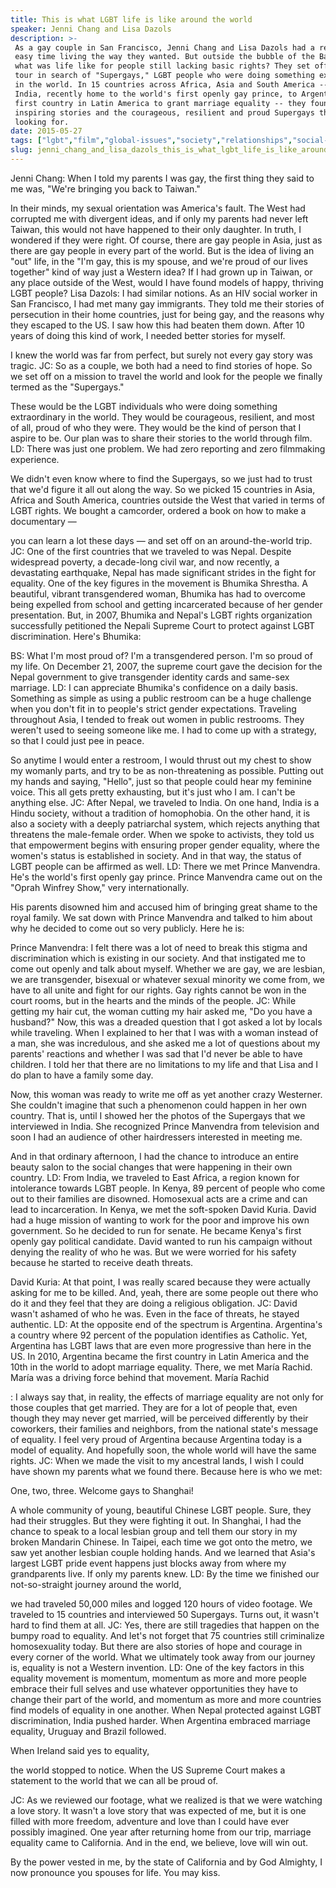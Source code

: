```yaml
---
title: This is what LGBT life is like around the world
speaker: Jenni Chang and Lisa Dazols
description: >-
 As a gay couple in San Francisco, Jenni Chang and Lisa Dazols had a relatively
 easy time living the way they wanted. But outside the bubble of the Bay Area,
 what was life like for people still lacking basic rights? They set off on a world
 tour in search of "Supergays," LGBT people who were doing something extraordinary
 in the world. In 15 countries across Africa, Asia and South America -- from
 India, recently home to the world's first openly gay prince, to Argentina, the
 first country in Latin America to grant marriage equality -- they found the
 inspiring stories and the courageous, resilient and proud Supergays they had been
 looking for.
date: 2015-05-27
tags: ["lgbt","film","global-issues","society","relationships","social-change","travel","love","gender-equality","transgender"]
slug: jenni_chang_and_lisa_dazols_this_is_what_lgbt_life_is_like_around_the_world
---
```


Jenni Chang: When I told my parents I was gay, the first thing they said to me was, "We're
bringing you back to Taiwan."

In their minds, my sexual orientation was America's fault. The West had corrupted me with
divergent ideas, and if only my parents had never left Taiwan, this would not have
happened to their only daughter. In truth, I wondered if they were right. Of course, there
are gay people in Asia, just as there are gay people in every part of the world. But is
the idea of living an "out" life, in the "I'm gay, this is my spouse, and we're proud of
our lives together" kind of way just a Western idea? If I had grown up in Taiwan, or any
place outside of the West, would I have found models of happy, thriving LGBT people? Lisa
Dazols: I had similar notions. As an HIV social worker in San Francisco, I had met many
gay immigrants. They told me their stories of persecution in their home countries, just
for being gay, and the reasons why they escaped to the US. I saw how this had beaten them
down. After 10 years of doing this kind of work, I needed better stories for
myself.

I knew the world was far from perfect, but surely not every gay story was tragic. JC: So as
a couple, we both had a need to find stories of hope. So we set off on a mission to travel
the world and look for the people we finally termed as the "Supergays."

These would be the LGBT individuals who were doing something extraordinary in the world.
They would be courageous, resilient, and most of all, proud of who they were. They would
be the kind of person that I aspire to be. Our plan was to share their stories to the
world through film. LD: There was just one problem. We had zero reporting and zero
filmmaking experience.

We didn't even know where to find the Supergays, so we just had to trust that we'd figure
it all out along the way. So we picked 15 countries in Asia, Africa and South America,
countries outside the West that varied in terms of LGBT rights. We bought a camcorder,
ordered a book on how to make a documentary —

you can learn a lot these days — and set off on an around-the-world trip. JC: One of the
first countries that we traveled to was Nepal. Despite widespread poverty, a decade-long
civil war, and now recently, a devastating earthquake, Nepal has made significant strides
in the fight for equality. One of the key figures in the movement is Bhumika Shrestha. A
beautiful, vibrant transgendered woman, Bhumika has had to overcome being expelled from
school and getting incarcerated because of her gender presentation. But, in 2007, Bhumika
and Nepal's LGBT rights organization successfully petitioned the Nepali Supreme Court to
protect against LGBT discrimination. Here's Bhumika:

BS: What I'm most proud of? I'm a transgendered person. I'm so proud of my life. On
December 21, 2007, the supreme court gave the decision for the Nepal government to give
transgender identity cards and same-sex marriage. LD: I can appreciate Bhumika's confidence
on a daily basis. Something as simple as using a public restroom can be a huge challenge
when you don't fit in to people's strict gender expectations. Traveling throughout Asia, I
tended to freak out women in public restrooms. They weren't used to seeing someone like
me. I had to come up with a strategy, so that I could just pee in peace.

So anytime I would enter a restroom, I would thrust out my chest to show my womanly parts,
and try to be as non-threatening as possible. Putting out my hands and saying, "Hello",
just so that people could hear my feminine voice. This all gets pretty exhausting, but
it's just who I am. I can't be anything else. JC: After Nepal, we traveled to India. On one
hand, India is a Hindu society, without a tradition of homophobia. On the other hand, it
is also a society with a deeply patriarchal system, which rejects anything that threatens
the male-female order. When we spoke to activists, they told us that empowerment begins
with ensuring proper gender equality, where the women's status is established in society.
And in that way, the status of LGBT people can be affirmed as well. LD: There we met Prince
Manvendra. He's the world's first openly gay prince. Prince Manvendra came out on the
"Oprah Winfrey Show," very internationally.

His parents disowned him and accused him of bringing great shame to the royal family. We
sat down with Prince Manvendra and talked to him about why he decided to come out so very
publicly. Here he is:

Prince Manvendra: I felt there was a lot of need to break this stigma and discrimination
which is existing in our society. And that instigated me to come out openly and talk about
myself. Whether we are gay, we are lesbian, we are transgender, bisexual or whatever
sexual minority we come from, we have to all unite and fight for our rights. Gay rights
cannot be won in the court rooms, but in the hearts and the minds of the people. JC: While
getting my hair cut, the woman cutting my hair asked me, "Do you have a husband?" Now,
this was a dreaded question that I got asked a lot by locals while traveling. When I
explained to her that I was with a woman instead of a man, she was incredulous, and she
asked me a lot of questions about my parents' reactions and whether I was sad that I'd
never be able to have children. I told her that there are no limitations to my life and
that Lisa and I do plan to have a family some day.

Now, this woman was ready to write me off as yet another crazy Westerner. She couldn't
imagine that such a phenomenon could happen in her own country. That is, until I showed
her the photos of the Supergays that we interviewed in India. She recognized Prince
Manvendra from television and soon I had an audience of other hairdressers interested in
meeting me.

And in that ordinary afternoon, I had the chance to introduce an entire beauty salon to
the social changes that were happening in their own country. LD: From India, we traveled to
East Africa, a region known for intolerance towards LGBT people. In Kenya, 89 percent of
people who come out to their families are disowned. Homosexual acts are a crime and can
lead to incarceration. In Kenya, we met the soft-spoken David Kuria. David had a huge
mission of wanting to work for the poor and improve his own government. So he decided to
run for senate. He became Kenya's first openly gay political candidate. David wanted to
run his campaign without denying the reality of who he was. But we were worried for his
safety because he started to receive death threats.

David Kuria: At that point, I was really scared because they were actually asking for me
to be killed. And, yeah, there are some people out there who do it and they feel that they
are doing a religious obligation. JC: David wasn't ashamed of who he was. Even in the face
of threats, he stayed authentic. LD: At the opposite end of the spectrum is Argentina.
Argentina's a country where 92 percent of the population identifies as Catholic. Yet,
Argentina has LGBT laws that are even more progressive than here in the US. In 2010,
Argentina became the first country in Latin America and the 10th in the world to adopt
marriage equality. There, we met María Rachid. María was a driving force behind that
movement. María Rachid 

: I always say that, in reality, the effects of marriage equality are not only for those
couples that get married. They are for a lot of people that, even though they may never
get married, will be perceived differently by their coworkers, their families and
neighbors, from the national state's message of equality. I feel very proud of Argentina
because Argentina today is a model of equality. And hopefully soon, the whole world will
have the same rights. JC: When we made the visit to my ancestral lands, I wish I could have
shown my parents what we found there. Because here is who we met:

One, two, three. Welcome gays to Shanghai!

A whole community of young, beautiful Chinese LGBT people. Sure, they had their struggles.
But they were fighting it out. In Shanghai, I had the chance to speak to a local lesbian
group and tell them our story in my broken Mandarin Chinese. In Taipei, each time we got
onto the metro, we saw yet another lesbian couple holding hands. And we learned that
Asia's largest LGBT pride event happens just blocks away from where my grandparents live.
If only my parents knew. LD: By the time we finished our not-so-straight journey around the
world,

we had traveled 50,000 miles and logged 120 hours of video footage. We traveled to 15
countries and interviewed 50 Supergays. Turns out, it wasn't hard to find them at all. JC:
Yes, there are still tragedies that happen on the bumpy road to equality. And let's not
forget that 75 countries still criminalize homosexuality today. But there are also stories
of hope and courage in every corner of the world. What we ultimately took away from our
journey is, equality is not a Western invention. LD: One of the key factors in this
equality movement is momentum, momentum as more and more people embrace their full selves
and use whatever opportunities they have to change their part of the world, and momentum
as more and more countries find models of equality in one another. When Nepal protected
against LGBT discrimination, India pushed harder. When Argentina embraced marriage
equality, Uruguay and Brazil followed.

When Ireland said yes to equality,

the world stopped to notice. When the US Supreme Court makes a statement to the world that
we can all be proud of.

JC: As we reviewed our footage, what we realized is that we were watching a love story. It
wasn't a love story that was expected of me, but it is one filled with more freedom,
adventure and love than I could have ever possibly imagined. One year after returning home
from our trip, marriage equality came to California. And in the end, we believe, love will
win out.

By the power vested in me, by the state of California and by God Almighty, I now pronounce
you spouses for life. You may kiss.

<!--
ad_duration=3.33
comment_count=62
event="TEDWomen 2015"
external_start_time=0
has_talk_citation=1
intro_duration=11.82
is_subtitle_required="False"
is_talk_featured="True"
language="en"
language_swap="False"
native_language="en"
number_of_related_talks=6
number_of_speakers=1
number_of_subtitled_videos=26
number_of_tags=10
number_of_talk_download_languages=26
number_of_talk_more_resources=0
number_of_talk_recommendations=1
number_of_talks_take_actions=1
post_ad_duration=0.83
published_timestamp="2015-11-09 16:09:45"
recording_date="2015-05-27"
speaker_description="Documentary filmmakers"
speaker_is_published=1
speaker_name="Jenni Chang and Lisa Dazols"
talk_more_resources=[]
talk_name="This is what LGBT life is like around the world"
talk_recommendations_blurb="Check out these LGBTQ resources for people around the world"
talks_tags=["lgbt","film","global-issues","society","relationships","social-change","travel","love","gender-equality","transgender"]
url_audio="https://download.ted.com/talks/JenniChang_2015W.mp3?apikey=acme-roadrunner"
url_photo_speaker="https://pe.tedcdn.com/images/ted/0f53328e90de0719dc9cde9d39c39fc7037dcb7f_254x191.jpg"
url_photo_talk="https://s3.amazonaws.com/talkstar-photos/uploads/e9fb9831-db2d-4408-9757-b9e3ca2abf09/JenniChang_2015W-embed.jpg"
url_webpage="https://www.ted.com/talks/jenni_chang_and_lisa_dazols_this_is_what_lgbt_life_is_like_around_the_world"
video_type_name="TED Stage Talk"
-->